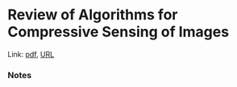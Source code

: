 
# Review of Algorithms for Compressive Sensing of Images

Link: [pdf](zotero://select/items/@Sher2019Review), [URL](http://arxiv.org/abs/1908.01642)

### Notes
